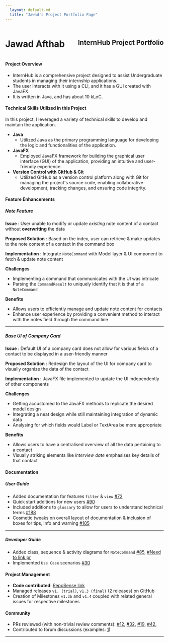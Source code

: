 ```yaml
---
  layout: default.md
  title: "Jawad's Project Portfolio Page"
---
```


<div style="display: flex; justify-content: space-between; align-items: center;">
  <h1>Jawad Afthab</h1>
  <h2>InternHub Project Portfolio</h2>
</div>

<box>

#### Project Overview
* InternHub is a comprehensive project designed to assist Undergraduate students in managing their internship applications.
* The user interacts with it using a CLI, and it has a GUI created with JavaFX.
* It is written in Java, and has about 10 kLoC.

</box>

<box light>

#### Technical Skills Utilized in this Project

</box>

In this project, I leveraged a variety of technical skills to develop and maintain the application.
* **Java**
  * Utilized Java as the primary programming language for developing the logic and functionalities of the application.
* **JavaFX**
  * Employed JavaFX framework for building the graphical user interface (GUI) of the application, providing an intuitive and user-friendly experience.
* **Version Control with GitHub & Git**
  * Utilized GitHub as a version control platform along with Git for managing the project's source code, enabling collaborative development, tracking changes, and ensuring code integrity.

<box light>

#### Feature Enhancements

</box>

##### Note Feature

**Issue** : User unable to modify or update _existing_ note content of a contact without **overwriting** the data

**Proposed Solution** : Based on the index, user can retrieve & make updates to the note content of a contact in the command box

**Implementation** : Integrate `NoteCommand` with Model layer & UI component to fetch & update note content

**Challenges**
- Implementing a command that communicates with the UI was intricate
- Parsing the `CommandResult` to uniquely identify that it is that of a `NoteCommand`

**Benefits**
- Allows users to efficiently manage and update note content for contacts
- Enhance user experience by providing a convenient method to interact with the notes field through the command line

--------------------------------------------------------------------------------------------------------------------

##### Base UI of Company Card

**Issue** : Default UI of a company card does not allow for various fields of a contact to be displayed in a user-friendly manner

**Proposed Solution** : Redesign the layout of the UI for company card to visually organize the data of the contact

**Implementation** : JavaFX file implemented to update the UI independently of other components

**Challenges**
- Getting accustomed to the JavaFX methods to replicate the desired model design
- Integrating a neat design while still maintaining integration of dynamic data
- Analysing for which fields would Label or TextArea be more appropriate

**Benefits**
- Allows users to have a centralised overview of all the data pertaining to a contact
- Visually striking elements like _interview date_ emphasises key details of that contact

<div style="page-break-after: always;"></div>


<box light>

#### Documentation

</box>

##### User Guide

- Added documentation for features `filter` & `view` [\#72]()
- Quick start additions for new users [\#90](https://github.com/AY2324S2-CS2103T-F14-1/tp/pull/90)
- Included additions to `glossary` to allow for users to understand technical terms [\#188](https://github.com/AY2324S2-CS2103T-F14-1/tp/pull/188)
- Cosmetic tweaks on overall layout of documentation & inclusion of boxes for tips, info and warning [\#105](https://github.com/AY2324S2-CS2103T-F14-1/tp/pull/105)

--------------------------------------------------------------------------------------------------------------------

##### Developer Guide

- Added class, sequence & activity diagrams for `NoteCommand` [\#85](https://github.com/AY2324S2-CS2103T-F14-1/tp/pull/85), [\#Need to link pr]()
- Implemented `Use Case` scenarios [\#30](https://github.com/AY2324S2-CS2103T-F14-1/tp/pull/30)

<box light>

#### Project Management

</box>

- **Code contributed**: [RepoSense link](https://nus-cs2103-ay2324s2.github.io/tp-dashboard/?search=jawad280&breakdown=true)
- Managed releases `v1. (trial)`, `v1.3 (final)` (2 releases) on GitHub
- Creation of Milestones `v1.3b` and `v1.4` coupled with related general issues for respective milestones

<box light>

#### Community

</box>

- PRs reviewed (with non-trivial review comments): [\#12](), [\#32](), [\#19](), [\#42](),
- Contributed to forum discussions (examples: [1](https://github.com/nus-cs2103-AY2324S2/forum/issues/473#issuecomment-1980799998))

--------------------------------------------------------------------------------------------------------------------
